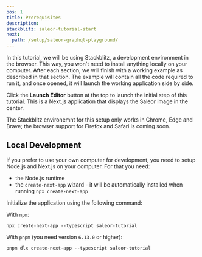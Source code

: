 ```yaml
---
pos: 1
title: Prerequisites 
description: 
stackblitz: saleor-tutorial-start
next:
  path: /setup/saleor-graphql-playground/ 
---
```


In this tutorial, we will be using Stackblitz, a development environment in the browser. This way, you won't need to install anything locally on your computer. After each section, we will finish with a working example as described in that section. The example will contain all the code required to run it, and once opened, it will launch the working application side by side.

Click the **Launch Editor** button at the top to launch the initial step of this tutorial. This is a Next.js application that displays the Saleor image in the center.

The Stackblitz environemnt for this setup only works in Chrome, Edge and Brave; the browser support for Firefox and Safari is coming soon.

## Local Development

If you prefer to use your own computer for development, you need to setup Node.js and Next.js on your computer. For that you need:

* the Node.js runtime
* the `create-next-app` wizard - it will be automatically installed when running `npx create-next-app`

Initialize the application using the following command:

With `npm`:

```
npx create-next-app --typescript saleor-tutorial
```

With `pnpm` (you need version `6.13.0` or higher):

```
pnpm dlx create-next-app --typescript saleor-tutorial
```
